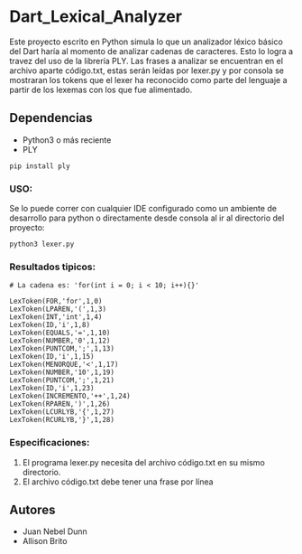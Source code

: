 # Dart_Lexical_Analyzer
Este proyecto escrito en Python simula lo que un analizador léxico básico del Dart haría al momento de analizar cadenas de caracteres. Esto lo logra a travez del uso de la librería PLY. Las frases a analizar se encuentran en el archivo aparte código.txt, estas serán leídas por lexer.py y por consola se mostraran los tokens que el lexer ha reconocido como parte del lenguaje a partir de los lexemas con los que fue alimentado. 

## Dependencias 

- Python3 o más reciente 
- PLY
```
pip install ply
```

### USO:
Se lo puede correr con cualquier IDE configurado como un ambiente de desarrollo para python o directamente desde consola al ir al directorio del proyecto:
```
python3 lexer.py 
```
### Resultados tipicos:<br/>

```
# La cadena es: 'for(int i = 0; i < 10; i++){}'

LexToken(FOR,'for',1,0)
LexToken(LPAREN,'(',1,3)
LexToken(INT,'int',1,4)
LexToken(ID,'i',1,8)
LexToken(EQUALS,'=',1,10)
LexToken(NUMBER,'0',1,12)
LexToken(PUNTCOM,';',1,13)
LexToken(ID,'i',1,15)
LexToken(MENORQUE,'<',1,17)
LexToken(NUMBER,'10',1,19)
LexToken(PUNTCOM,';',1,21)
LexToken(ID,'i',1,23)
LexToken(INCREMENTO,'++',1,24)
LexToken(RPAREN,')',1,26)
LexToken(LCURLYB,'{',1,27)
LexToken(RCURLYB,'}',1,28)
```



### Especificaciones:<br/>
1) El programa lexer.py necesita del archivo código.txt en su mismo directorio.
2) El archivo código.txt debe tener una frase por línea

## Autores
- Juan Nebel Dunn
- Allison Brito
